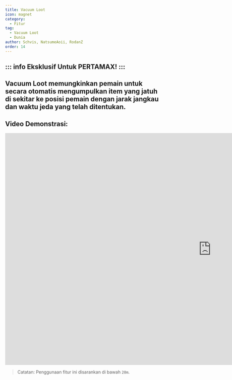 ```yaml
---
title: Vacuum Loot
icon: magnet
category:
  - Fitur
tag:
  - Vacuum Loot
  - Dunia
author: Schvis, NatsumeAoii, RodanZ
order: 14
---
```

::: info Eksklusif Untuk PERTAMAX!
:::
---
## Vacuum Loot memungkinkan pemain untuk secara otomatis mengumpulkan item yang jatuh di sekitar ke posisi pemain dengan jarak jangkau dan waktu jeda yang telah ditentukan.

## Video Demonstrasi:

<div class="iframe-container"><iframe width="1328" height="747" src="https://www.youtube.com/embed/iMElTsNF77c?list=PL5eI1Tb64p56g27qfYk7VuFTz4FK6YrKa" title="Korepi - Vacuum Loot" frameborder="0" allow="accelerometer; autoplay; clipboard-write; encrypted-media; gyroscope; picture-in-picture; web-share" referrerpolicy="strict-origin-when-cross-origin" allowfullscreen></iframe></div>

> Catatan: Penggunaan fitur ini disarankan di bawah `20m`.